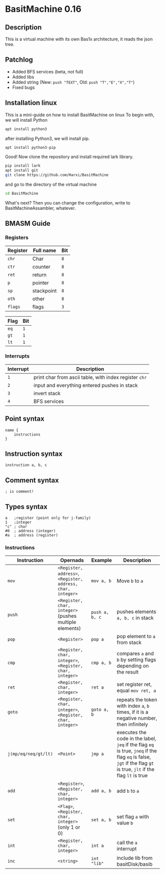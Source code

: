 # BasitMachine 0.16
## Description
This is a virtual machine with its own Bas1x architecture, it reads the json tree.

## Patchlog
- Added BFS services (beta, not full)
- Added libs
- Added string (New: `push "TEXT"`, Old: `push "T","E","X","T"`)
- Fixed bugs

## Installation linux

This is a mini-guide on how to install BasitMachine on linux
To begin with, we will install Python

```sh
apt install python3
```

after installing Python3, we will install pip.

```sh
apt install python3-pip
```

Good! Now clone the repository and install required lark library. 
```sh
pip install lark
apt install git
git clone https://github.com/Harxi/BasitMachine
```
 and go to the directory of the virtual machine
```sh
cd BasitMachine
```

What's next? Then you can change the configuration, write to BasitMachineAssambler, whatever.

## BMASM Guide
### Registers

| Register | Full name  | Bit |
|----------|------------|-----|
| `chr`    | Char       | `8` |
| `ctr`    | counter    | `8` |
| `ret`    | return     | `8` |
| `p`      | pointer    | `8` |
| `sp`     | stackpoint | `8` |
| `oth`    | other      | `8` |
| `flags`  | flags      | `3` |

| Flag | Bit |
|------|-----|
| `eq` | `1` |
| `gt` | `1` |
| `lt` | `1` |

### Interrupts

| Interrupt | Description                                           | 
|-----------|-------------------------------------------------------|
| `1`       | print char from ascii table, with index register `chr`|
| `2`       | input and everything entered pushes in stack          |
| `3`       | invert stack                                          |
| `4`       | BFS services                                          |  

## Point syntax

```bmasm
name {
    instructions
}
```

## Instruction syntax

```bmasm
instruction a, b, c
```

## Comment syntax

```bmasm
; is comment!
```

## Types syntax

```bmasm
a   ;register (point only for j-family)
1   ;integer
"c" ; char
#0  ; address (integer)
#a  ; address (register)
```

### Instructions
| Instruction          | Opernads                                                    | Example        | Description                                                                                                                                                      |   
|----------------------|-------------------------------------------------------------|----------------|------------------------------------------------------------------------------------------------------------------------------------------------------------------|
| `mov`                | `<Register, address>`, `<Register, address, char, integer>` | `mov a, b`     | Move `b` to `a`                                                                                                                                                  |   
| `push`               | `<Register, char, integer>` (pushes multiple elements)      | `push a, b, c` | pushes elements `a, b, c` in stack                                                                                                                               |   
| `pop`                | `<Register>`                                                | `pop a`        | pop element to `a` from stack                                                                                                                                    |   
| `cmp`                | `<Register, char, integer>`, `<Register, char, integer>`    | `cmp a, b`     | compares `a` and `b` by setting flags depending on the result                                                                                                    |   
| `ret`                | `<Register, char, integer>`                                 | `ret a`        | set register ret, equal `mov ret, a`                                                                                                                             |   
| `goto`               | `<Register, char, integer>`, `<Register, char, integer>`    | `goto a, b`    | repeats the token with index `a`, `b` times, if it is a negative number, then infinitely                                                                         |   
| `j(mp/eq/neq/gt/lt)` | `<Point>`                                                   | `jmp a`        | executes the code in the label, `jeq` if the flag `eq` is true, `jneq` if the flag `eq` is false, `jgt` if the flag `gt` is true, `jlt` if the flag `lt` is true |
| `add`                | `<Register>`, `<Register, char, integer>`                   | `add a, b`     | add `b` to `a`                                                                                                                                                   |
| `set`                | `<Flag>`, `<Register, char, integer>` (only 1 or 0)         | `set a, b`     | set flag `a` with value `b`                                                                                                                                      |
| `int`                | `<Register, char, integer>`                                 | `int a`        | call the `a` interrupt                                                                                                                                         |
| `inc`                | `<string>`                                 | `int "lib"`        | include lib from basitDisk/basib                                                                                                                                         |
